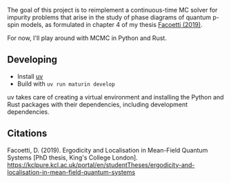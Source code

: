 The goal of this project is to reimplement a continuous-time MC solver for impurity problems that arise in the study of phase diagrams of quantum p-spin models, as formulated in chapter 4 of my thesis [Facoetti (2019)](#citations).

For now, I'll play around with MCMC in Python and Rust.

## Developing
- Install [uv](https://docs.astral.sh/uv/)
- Build with `uv run maturin develop`

uv takes care of creating a virtual environment and installing the Python and Rust packages with their dependencies, including development dependencies.

## Citations

Facoetti, D. (2019). Ergodicity and Localisation in Mean-Field Quantum Systems [PhD thesis, King's College London]. https://kclpure.kcl.ac.uk/portal/en/studentTheses/ergodicity-and-localisation-in-mean-field-quantum-systems
